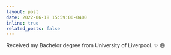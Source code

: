 ```yaml
---
layout: post
date: 2022-06-18 15:59:00-0400
inline: true
related_posts: false
---
```


Received my Bachelor degree from University of Liverpool. :sparkles: :smile:

